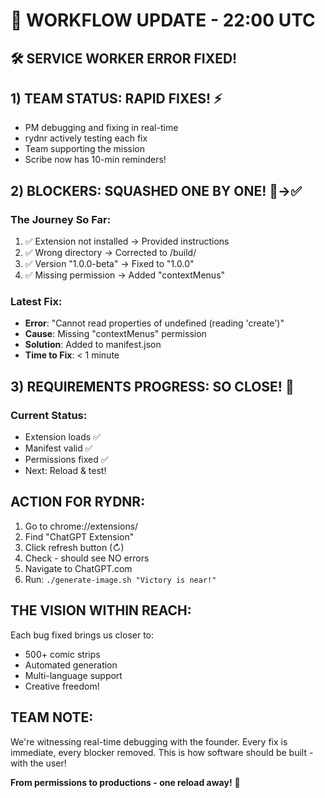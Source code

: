 # 🔄 WORKFLOW UPDATE - 22:00 UTC

## 🛠️ SERVICE WORKER ERROR FIXED!

## 1) TEAM STATUS: RAPID FIXES! ⚡
- PM debugging and fixing in real-time
- rydnr actively testing each fix
- Team supporting the mission
- Scribe now has 10-min reminders!

## 2) BLOCKERS: SQUASHED ONE BY ONE! 🐛→✅

### The Journey So Far:
1. ✅ Extension not installed → Provided instructions
2. ✅ Wrong directory → Corrected to /build/
3. ✅ Version "1.0.0-beta" → Fixed to "1.0.0"
4. ✅ Missing permission → Added "contextMenus"

### Latest Fix:
- **Error**: "Cannot read properties of undefined (reading 'create')"
- **Cause**: Missing "contextMenus" permission
- **Solution**: Added to manifest.json
- **Time to Fix**: < 1 minute

## 3) REQUIREMENTS PROGRESS: SO CLOSE! 🎯

### Current Status:
- Extension loads ✅
- Manifest valid ✅
- Permissions fixed ✅
- Next: Reload & test!

## ACTION FOR RYDNR:

1. Go to chrome://extensions/
2. Find "ChatGPT Extension"
3. Click refresh button (↻)
4. Check - should see NO errors
5. Navigate to ChatGPT.com
6. Run: `./generate-image.sh "Victory is near!"`

## THE VISION WITHIN REACH:
Each bug fixed brings us closer to:
- 500+ comic strips
- Automated generation
- Multi-language support
- Creative freedom!

## TEAM NOTE:
We're witnessing real-time debugging with the founder. Every fix is immediate, every blocker removed. This is how software should be built - with the user!

**From permissions to productions - one reload away!** 🚀